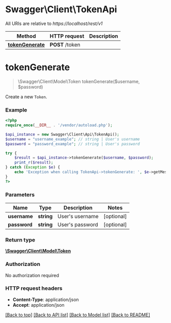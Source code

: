 # Swagger\Client\TokenApi

All URIs are relative to *https://localhost/rest/v1*

Method | HTTP request | Description
------------- | ------------- | -------------
[**tokenGenerate**](TokenApi.md#tokenGenerate) | **POST** /token | 


# **tokenGenerate**
> \Swagger\Client\Model\Token tokenGenerate($username, $password)



Create a new `Token`.

### Example
```php
<?php
require_once(__DIR__ . '/vendor/autoload.php');

$api_instance = new Swagger\Client\Api\TokenApi();
$username = "username_example"; // string | User's username
$password = "password_example"; // string | User's password

try {
    $result = $api_instance->tokenGenerate($username, $password);
    print_r($result);
} catch (Exception $e) {
    echo 'Exception when calling TokenApi->tokenGenerate: ', $e->getMessage(), PHP_EOL;
}
?>
```

### Parameters

Name | Type | Description  | Notes
------------- | ------------- | ------------- | -------------
 **username** | **string**| User&#39;s username | [optional]
 **password** | **string**| User&#39;s password | [optional]

### Return type

[**\Swagger\Client\Model\Token**](../Model/Token.md)

### Authorization

No authorization required

### HTTP request headers

 - **Content-Type**: application/json
 - **Accept**: application/json

[[Back to top]](#) [[Back to API list]](../../README.md#documentation-for-api-endpoints) [[Back to Model list]](../../README.md#documentation-for-models) [[Back to README]](../../README.md)

